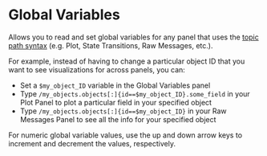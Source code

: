 # Global Variables

Allows you to read and set global variables for any panel that uses the [topic path syntax](/help/topic-path-syntax) (e.g. Plot, State Transitions, Raw Messages, etc.).

For example, instead of having to change a particular object ID that you want to see visualizations for across panels, you can:

- Set a `$my_object_ID` variable in the Global Variables panel
- Type `/my_objects.objects[:]{id==$my_object_ID}.some_field` in your Plot Panel to plot a particular field in your specified object
- Type `/my_objects.objects[:]{id==$my_object_ID}` in your Raw Messages Panel to see all the info for your specified object

For numeric global variable values, use the up and down arrow keys to increment and decrement the values, respectively.
